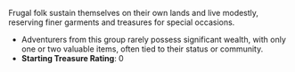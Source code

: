   Frugal folk sustain themselves on their own lands and live modestly, reserving finer garments and treasures for special occasions.  
  - Adventurers from this group rarely possess significant wealth, with only one or two valuable items, often tied to their status or community.  
  - **Starting Treasure Rating**: 0  